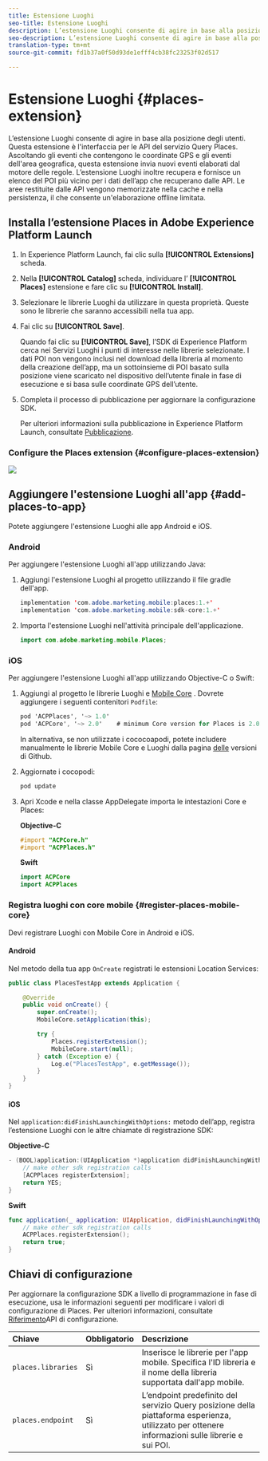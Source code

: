 ```yaml
---
title: Estensione Luoghi
seo-title: Estensione Luoghi
description: L’estensione Luoghi consente di agire in base alla posizione degli utenti.
seo-description: L’estensione Luoghi consente di agire in base alla posizione degli utenti.
translation-type: tm+mt
source-git-commit: fd1b37a0f50d93de1efff4cb38fc23253f02d517

---
```



# Estensione Luoghi {#places-extension}

L’estensione Luoghi consente di agire in base alla posizione degli utenti. Questa estensione è l'interfaccia per le API del servizio Query Places. Ascoltando gli eventi che contengono le coordinate GPS e gli eventi dell'area geografica, questa estensione invia nuovi eventi elaborati dal motore delle regole. L’estensione Luoghi inoltre recupera e fornisce un elenco del POI più vicino per i dati dell’app che recuperano dalle API. Le aree restituite dalle API vengono memorizzate nella cache e nella persistenza, il che consente un'elaborazione offline limitata.

## Installa l’estensione Places in Adobe Experience Platform Launch

1. In Experience Platform Launch, fai clic sulla **[!UICONTROL Extensions]** scheda.
2. Nella **[!UICONTROL Catalog]** scheda, individuare l’ **[!UICONTROL Places]** estensione e fare clic su **[!UICONTROL Install]**.
3. Selezionare le librerie Luoghi da utilizzare in questa proprietà. Queste sono le librerie che saranno accessibili nella tua app.
4. Fai clic su **[!UICONTROL Save]**.

   Quando fai clic su **[!UICONTROL Save]**, l’SDK di Experience Platform cerca nei Servizi Luoghi i punti di interesse nelle librerie selezionate. I dati POI non vengono inclusi nel download della libreria al momento della creazione dell’app, ma un sottoinsieme di POI basato sulla posizione viene scaricato nel dispositivo dell’utente finale in fase di esecuzione e si basa sulle coordinate GPS dell’utente.

5. Completa il processo di pubblicazione per aggiornare la configurazione SDK.

   Per ulteriori informazioni sulla pubblicazione in Experience Platform Launch, consultate [Pubblicazione](https://docs.adobelaunch.com/launch-reference/publishing).

### Configure the Places extension {#configure-places-extension}

![](//help/assets/places-extension.png)

## Aggiungere l'estensione Luoghi all'app {#add-places-to-app}

Potete aggiungere l'estensione Luoghi alle app Android e iOS.

### Android

Per aggiungere l'estensione Luoghi all'app utilizzando Java:

1. Aggiungi l'estensione Luoghi al progetto utilizzando il file gradle dell'app.

   ```java
   implementation 'com.adobe.marketing.mobile:places:1.+'
   implementation 'com.adobe.marketing.mobile:sdk-core:1.+'
   ```

2. Importa l'estensione Luoghi nell'attività principale dell'applicazione.

   ```java
   import com.adobe.marketing.mobile.Places;
   ```


### iOS

Per aggiungere l'estensione Luoghi all'app utilizzando Objective-C o Swift:

1. Aggiungi al progetto le librerie Luoghi e [Mobile Core](https://aep-sdks.gitbook.io/docs/using-mobile-extensions/mobile-core) . Dovrete aggiungere i seguenti contenitori `Podfile`:

   ```objective-c
   pod 'ACPPlaces', '~> 1.0'
   pod 'ACPCore', '~> 2.0'    # minimum Core version for Places is 2.0.3
   ```

   In alternativa, se non utilizzate i cococoapodi, potete includere manualmente le librerie Mobile Core e Luoghi dalla pagina [delle](https://github.com/Adobe-Marketing-Cloud/acp-sdks/releases/) versioni di Github.

2. Aggiornate i cocopodi:

   ```objective-c
   pod update
   ```

3. Apri Xcode e nella classe AppDelegate importa le intestazioni Core e Places:

   **Objective-C**

   ```objective-c
   #import "ACPCore.h"
   #import "ACPPlaces.h"
   ```

   **Swift**

   ```swift
   import ACPCore
   import ACPPlaces
   ```

### Registra luoghi con core mobile {#register-places-mobile-core}

Devi registrare Luoghi con Mobile Core in Android e iOS.

#### Android

Nel metodo della tua app `OnCreate` registrati le estensioni Location Services:

```java
public class PlacesTestApp extends Application {

    @Override
    public void onCreate() {
        super.onCreate();
        MobileCore.setApplication(this);

        try {
            Places.registerExtension();
            MobileCore.start(null);
        } catch (Exception e) {
            Log.e("PlacesTestApp", e.getMessage());
        }
    }
}
```

#### iOS

Nel `application:didFinishLaunchingWithOptions:` metodo dell’app, registra l’estensione Luoghi con le altre chiamate di registrazione SDK:

**Objective-C**

```objective-c
- (BOOL)application:(UIApplication *)application didFinishLaunchingWithOptions:(NSDictionary *)launchOptions {
    // make other sdk registration calls
    [ACPPlaces registerExtension];    
    return YES;
}
```

**Swift**

```swift
func application(_ application: UIApplication, didFinishLaunchingWithOptions launchOptions: [UIApplication.LaunchOptionsKey: Any]?) -> Bool {
    // make other sdk registration calls
    ACPPlaces.registerExtension();
    return true;
}
```

## Chiavi di configurazione

Per aggiornare la configurazione SDK a livello di programmazione in fase di esecuzione, usa le informazioni seguenti per modificare i valori di configurazione di Places. Per ulteriori informazioni, consultate [Riferimento](https://aep-sdks.gitbook.io/docs/using-mobile-extensions/mobile-core/configuration/configuration-api-reference)API di configurazione.

| Chiave | Obbligatorio | Descrizione |
| :--- | :--- | :--- |
| `places.libraries` | Sì | Inserisce le librerie per l'app mobile. Specifica l'ID libreria e il nome della libreria supportata dall'app mobile. |
| `places.endpoint` | Sì | L’endpoint predefinito del servizio Query posizione della piattaforma esperienza, utilizzato per ottenere informazioni sulle librerie e sui POI. |


